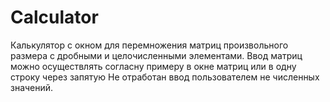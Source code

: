 # Calculator
Калькулятор с окном для перемножения матриц произвольного размера с дробными и целочисленными элементами.
Ввод матриц можно осуществлять согласну примеру в окне матриц или в одну строку через запятую
Не отработан ввод  пользователем не численных значений.



